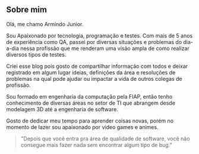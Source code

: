 ## Sobre mim

Olá, me chamo Armindo Junior.

Sou Apaixonado por tecnologia, programação e testes. Com mais de 5 anos de experiência como QA, passei por diversas situações e problemas do dia-a-dia nessa profissão que me renderam uma visão ampla de como realizar diversos tipos de testes.

Criei esse blog pois gosto de compartilhar informação com todos e deixar registrado em algum lugar ideias, definições da área e resoluções de problemas na qual pode ajudar ou impactar a vida de outros colegas de profissão.

Sou formado em engenharia da computação pela FIAP, então tenho conhecimento de diversas áreas no setor de TI que abrangem desde modelagem 3D até a engenharia de software.

Gosto de dedicar meu tempo para aprender coisas novas, porém no momento de lazer sou apaixonado por video games e animes.

> "Depois que você entra pra área de qualidade de software, você não consegue mais fazer nada sem encontrar algum tipo de bug."